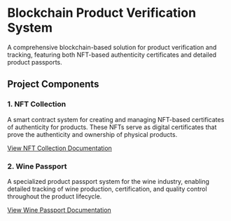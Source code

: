 # Blockchain Product Verification System

A comprehensive blockchain-based solution for product verification and tracking, featuring both NFT-based authenticity certificates and detailed product passports.

## Project Components

### 1. NFT Collection
A smart contract system for creating and managing NFT-based certificates of authenticity for products. These NFTs serve as digital certificates that prove the authenticity and ownership of physical products.

[View NFT Collection Documentation](./contracts/NFTCollection/README.md)

### 2. Wine Passport
A specialized product passport system for the wine industry, enabling detailed tracking of wine production, certification, and quality control throughout the product lifecycle.

[View Wine Passport Documentation](./product-passport/README.md)
